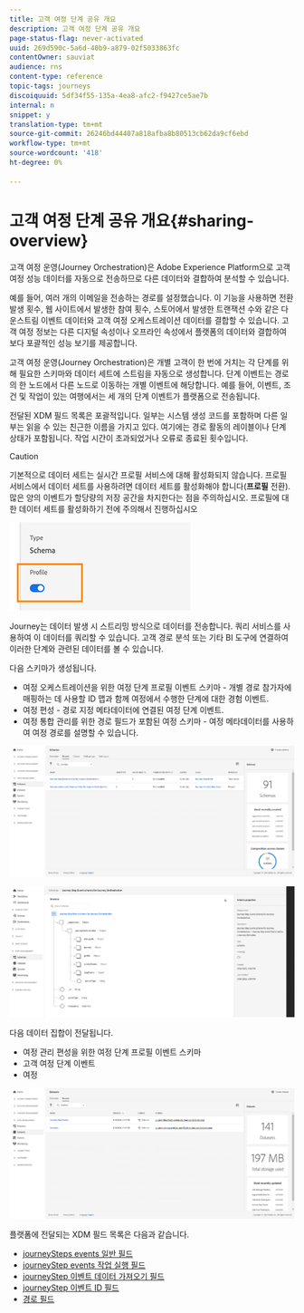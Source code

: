 ```yaml
---
title: 고객 여정 단계 공유 개요
description: 고객 여정 단계 공유 개요
page-status-flag: never-activated
uuid: 269d590c-5a6d-40b9-a879-02f5033863fc
contentOwner: sauviat
audience: rns
content-type: reference
topic-tags: journeys
discoiquuid: 5df34f55-135a-4ea8-afc2-f9427ce5ae7b
internal: n
snippet: y
translation-type: tm+mt
source-git-commit: 26246bd44407a818afba8b80513cb62da9cf6ebd
workflow-type: tm+mt
source-wordcount: '418'
ht-degree: 0%

---
```



# 고객 여정 단계 공유 개요{#sharing-overview}

고객 여정 운영(Journey Orchestration)은 Adobe Experience Platform으로 고객 여정 성능 데이터를 자동으로 전송하므로 다른 데이터와 결합하여 분석할 수 있습니다.

예를 들어, 여러 개의 이메일을 전송하는 경로를 설정했습니다. 이 기능을 사용하면 전환 발생 횟수, 웹 사이트에서 발생한 참여 횟수, 스토어에서 발생한 트랜잭션 수와 같은 다운스트림 이벤트 데이터와 고객 여정 오케스트레이션 데이터를 결합할 수 있습니다. 고객 여정 정보는 다른 디지털 속성이나 오프라인 속성에서 플랫폼의 데이터와 결합하여 보다 포괄적인 성능 보기를 제공합니다.

고객 여정 운영(Journey Orchestration)은 개별 고객이 한 번에 거치는 각 단계를 위해 필요한 스키마와 데이터 세트에 스트림을 자동으로 생성합니다. 단계 이벤트는 경로의 한 노드에서 다른 노드로 이동하는 개별 이벤트에 해당합니다. 예를 들어, 이벤트, 조건 및 작업이 있는 여행에서는 세 개의 단계 이벤트가 플랫폼으로 전송됩니다.

전달된 XDM 필드 목록은 포괄적입니다. 일부는 시스템 생성 코드를 포함하며 다른 일부는 읽을 수 있는 친근한 이름을 가지고 있다. 여기에는 경로 활동의 레이블이나 단계 상태가 포함됩니다. 작업 시간이 초과되었거나 오류로 종료된 횟수입니다.

>[!CAUTION]
>
>기본적으로 데이터 세트는 실시간 프로필 서비스에 대해 활성화되지 않습니다. 프로필 서비스에서 데이터 세트를 사용하려면 데이터 세트를 활성화해야 합니다(**프로필** 전환). 많은 양의 이벤트가 할당량의 저장 공간을 차지한다는 점을 주의하십시오. 프로필에 대한 데이터 세트를 활성화하기 전에 주의해서 진행하십시오
>
>![](../assets/sharing4.png)

Journey는 데이터 발생 시 스트리밍 방식으로 데이터를 전송합니다. 쿼리 서비스를 사용하여 이 데이터를 쿼리할 수 있습니다. 고객 경로 분석 또는 기타 BI 도구에 연결하여 이러한 단계와 관련된 데이터를 볼 수 있습니다.

다음 스키마가 생성됩니다.

* 여정 오케스트레이션을 위한 여정 단계 프로필 이벤트 스키마 - 개별 경로 참가자에 매핑하는 데 사용할 ID 맵과 함께 여정에서 수행한 단계에 대한 경험 이벤트.
* 여정 편성 - 경로 지정 메타데이터에 연결된 여정 단계 이벤트.
* 여정 통합 관리를 위한 경로 필드가 포함된 여정 스키마 - 여정 메타데이터를 사용하여 여정 경로를 설명할 수 있습니다.

![](../assets/sharing1.png)

![](../assets/sharing2.png)

다음 데이터 집합이 전달됩니다.

* 여정 관리 편성을 위한 여정 단계 프로필 이벤트 스키마
* 고객 여정 단계 이벤트
* 여정

![](../assets/sharing3.png)

플랫폼에 전달되는 XDM 필드 목록은 다음과 같습니다.

* [journeySteps events 일반 필드](../building-journeys/sharing-common-fields.md)
* [journeyStep events 작업 실행 필드](../building-journeys/sharing-execution-fields.md)
* [journeyStep 이벤트 데이터 가져오기 필드](../building-journeys/sharing-fetch-fields.md)
* [journeyStep 이벤트 ID 필드](../building-journeys/sharing-identity-fields.md)
* [경로 필드](../building-journeys/sharing-journey-fields.md)


